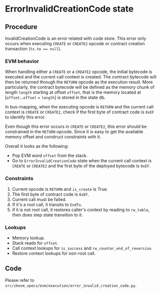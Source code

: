 # ErrorInvalidCreationCode state

## Procedure

InvalidCreationCode is an error related with code store. This error only occurs when executing `CREATE` or `CREATE2` opcode or contract creation transaction (`tx.to == null`).

### EVM behavior

When handling either a `CREATE` or a `CREATE2` opcode, the initial bytecode is executed and the current call context is created. The contract bytecode will then be returned through the `RETURN` opcode as the execution result. More particularly, the contract bytecode will be defined as the memory chunk of length `length` starting at offset `offset`, that is the memory located at [`offset`...`offset` + `length`] is stored in the state db.


In bus-mapping, when the executing opcode is `RETURN` and the current call context is `CREATE` or `CREATE2`, check if the first byte of contract code is `0xEF` to identify this error.

Even though this error occurs in `CREATE` or `CREATE2`, this error should be constrained in the `RETURN` opcode. Since it is easy to get the available memory offset and construct constraints with it.

Overall it looks as the following:

- Pop EVM word `offset` from the stack.
- Go to `ErrorInvalidCreationCode` state when the current call context is `CREATE` or `CREATE2` and the first byte of the deployed bytecode is `0xEF`.

### Constraints

1. Current opcode is `RETURN` and `is_create` is True.
2. The first byte of contract code is `0xEF`.
3. Current call must be failed.
4. If it's a root call, it transits to `EndTx`.
5. if it is not root call, it restores caller's context by reading to `rw_table`, then does step state transition to it.

### Lookups

- Memory lookup.
- Stack reads for `offset`.
- Call context lookups for `is_success` and `rw_counter_end_of_reversion`.
- Restore context lookups for non-root call.

## Code

Please refer to `src/zkevm_specs/evm/execution/error_invalid_creation_code.py`.
